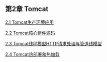 ## 第2章 Tomcat

[2.1 Tomcat生产环境应用](./01-Tomcat-Summary.md)

[2.2 Tomcat核心组件源码](./02-Tomcat-Component-Src.md)

[2.3 Tomcat线程模型HTTP请求处理与管道线模型](./03-Tomcat-Http-Process.md)

[2.4 Tomcat热部署和热加载](./04-Tomcat-Hot-Deployment-Load.md)

